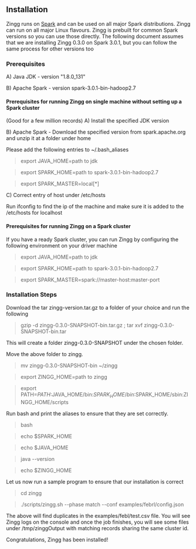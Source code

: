 
## Installation

Zingg runs on [Spark](https://spark.apache.org) and can be used on all major Spark distributions. Zingg can run on all major Linux flavours.
Zingg is prebuilt for common Spark versions so you can use those directly. The following document assumes that we are installing Zingg 0.3.0 on Spark 3.0.1, but you can follow the same process for other versions too

### Prerequisites 
A) Java JDK - version "1.8.0_131" 

B) Apache Spark - version spark-3.0.1-bin-hadoop2.7 

#### Prerequisites for running Zingg on single machine without setting up a Spark cluster
(Good for a few million records)
A) Install the specified JDK version

B) Apache Spark - Download the specified version from spark.apache.org and unzip it at a folder under home 

Please add the following entries to ~/.bash_aliases 

>export JAVA_HOME=path to jdk

>export SPARK_HOME=path to spark-3.0.1-bin-hadoop2.7

>export SPARK_MASTER=local[*]

C) Correct entry of host under /etc/hosts 

Run ifconfig to find the ip of the machine and make sure it is added to the /etc/hosts for localhost 

#### Prerequisites for running Zingg on a Spark cluster
If you have a ready Spark cluster, you can run Zingg by configuring the following environment on your driver machine
>export JAVA_HOME=path to jdk

>export SPARK_HOME=path to spark-3.0.1-bin-hadoop2.7

>export SPARK_MASTER=spark://master-host:master-port


### Installation Steps 

Download the tar zingg-version.tar.gz to a folder of your choice and run the following 

>gzip -d zingg-0.3.0-SNAPSHOT-bin.tar.gz ; tar xvf zingg-0.3.0-SNAPSHOT-bin.tar 

This will create a folder zingg-0.3.0-SNAPSHOT under the chosen folder. 
 
Move the above folder to zingg. 

>mv zingg-0.3.0-SNAPSHOT-bin ~/zingg 

>export ZINGG_HOME=path to zingg

>export PATH=$PATH:$JAVA_HOME/bin:$SPARK_HOME/bin:$SPARK_HOME/sbin:ZINGG_HOME/scripts 
 
Run bash and print the aliases to ensure that they are set correctly. 

>bash 

>echo $SPARK_HOME 

>echo $JAVA_HOME 

>java --version 

>echo $ZINGG_HOME 

 
Let us now run a sample program to ensure that our installation is correct 

>cd zingg 

>./scripts/zingg.sh --phase match --conf examples/febrl/config.json  

The above will find duplicates in the examples/febl/test.csv file. You will see Zingg logs on the console and once the job finishes, you will see some files under /tmp/zinggOutput with matching records sharing the same cluster id.


Congratulations, Zingg has been installed! 
